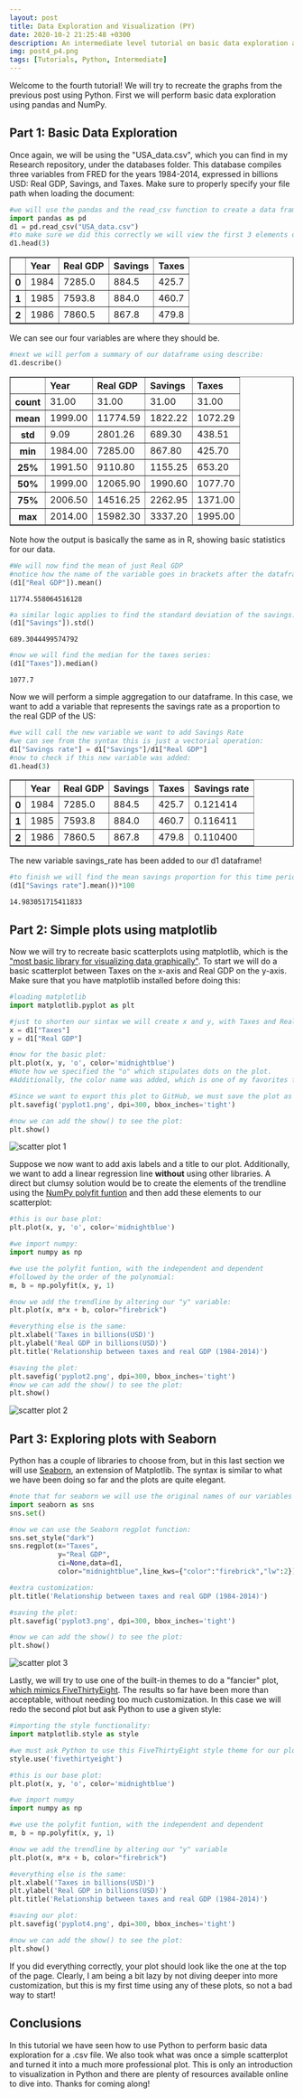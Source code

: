 ```yaml
---
layout: post
title: Data Exploration and Visualization (PY)
date: 2020-10-2 21:25:48 +0300
description: An intermediate level tutorial on basic data exploration and plots using Python
img: post4_p4.png
tags: [Tutorials, Python, Intermediate]
---
```


Welcome to the fourth tutorial! We will try to recreate the graphs from the previous post using Python. First we will perform basic data exploration using pandas and NumPy. 

## Part 1: Basic Data Exploration

Once again, we will be using the "USA_data.csv", which you can find in my Research repository, under the databases folder. This database compiles three variables from FRED for the years 1984-2014, expressed in billions USD: Real GDP, Savings, and Taxes. Make sure to properly specify your file path when loading the document: 


```python
#we will use the pandas and the read_csv function to create a data frame called d1:
import pandas as pd
d1 = pd.read_csv("USA_data.csv")
#to make sure we did this correctly we will view the first 3 elements of d1:
d1.head(3)
```



<table border="1" class="dataframe">
  <thead>
    <tr style="text-align: left;">
      <th></th>
      <th>Year</th>
      <th>Real GDP</th>
      <th>Savings</th>
      <th>Taxes</th>
    </tr>
  </thead>
  <tbody>
    <tr>
      <th>0</th>
      <td>1984</td>
      <td>7285.0</td>
      <td>884.5</td>
      <td>425.7</td>
    </tr>
    <tr>
      <th>1</th>
      <td>1985</td>
      <td>7593.8</td>
      <td>884.0</td>
      <td>460.7</td>
    </tr>
    <tr>
      <th>2</th>
      <td>1986</td>
      <td>7860.5</td>
      <td>867.8</td>
      <td>479.8</td>
    </tr>
  </tbody>
</table>


We can see our four variables are where they should be. 

```python
#next we will perfom a summary of our dataframe using describe:
d1.describe()
```





<table border="1" class="dataframe">
  <thead>
    <tr style="text-align: left;">
      <th></th>
      <th>Year</th>
      <th>Real GDP</th>
      <th>Savings</th>
      <th>Taxes</th>
    </tr>
  </thead>
  <tbody>
    <tr>
      <th>count</th>
      <td>31.00</td>
      <td>31.00</td>
      <td>31.00</td>
      <td>31.00</td>
    </tr>
    <tr>
      <th>mean</th>
      <td>1999.00</td>
      <td>11774.59</td>
      <td>1822.22</td>
      <td>1072.29</td>
    </tr>
    <tr>
      <th>std</th>
      <td>9.09</td>
      <td>2801.26</td>
      <td>689.30</td>
      <td>438.51</td>
    </tr>
    <tr>
      <th>min</th>
      <td>1984.00</td>
      <td>7285.00</td>
      <td>867.80</td>
      <td>425.70</td>
    </tr>
    <tr>
      <th>25%</th>
      <td>1991.50</td>
      <td>9110.80</td>
      <td>1155.25</td>
      <td>653.20</td>
    </tr>
    <tr>
      <th>50%</th>
      <td>1999.00</td>
      <td>12065.90</td>
      <td>1990.60</td>
      <td>1077.70</td>
    </tr>
    <tr>
      <th>75%</th>
      <td>2006.50</td>
      <td>14516.25</td>
      <td>2262.95</td>
      <td>1371.00</td>
    </tr>
    <tr>
      <th>max</th>
      <td>2014.00</td>
      <td>15982.30</td>
      <td>3337.20</td>
      <td>1995.00</td>
    </tr>
  </tbody>
</table>


Note how the output is basically the same as in R, showing basic statistics for our data.

```python
#We will now find the mean of just Real GDP 
#notice how the name of the variable goes in brackets after the dataframe d1:
(d1["Real GDP"]).mean()
```




    11774.558064516128




```python
#a similar logic applies to find the standard deviation of the savings:
(d1["Savings"]).std()
```




    689.3044499574792




```python
#now we will find the median for the taxes series:
(d1["Taxes"]).median()
```




    1077.7



Now we will perform a simple aggregation to our dataframe. In this case, we want to add a variable that represents the savings rate as a proportion to the real GDP of the US:


```python
#we will call the new variable we want to add Savings Rate 
#we can see from the syntax this is just a vectorial operation:
d1["Savings rate"] = d1["Savings"]/d1["Real GDP"]
#now to check if this new variable was added:
d1.head(3)
```




<table border="1" class="dataframe">
  <thead>
    <tr style="text-align: left;">
      <th></th>
      <th>Year</th>
      <th>Real GDP</th>
      <th>Savings</th>
      <th>Taxes</th>
      <th>Savings rate</th>
    </tr>
  </thead>
  <tbody>
    <tr>
      <th>0</th>
      <td>1984</td>
      <td>7285.0</td>
      <td>884.5</td>
      <td>425.7</td>
      <td>0.121414</td>
    </tr>
    <tr>
      <th>1</th>
      <td>1985</td>
      <td>7593.8</td>
      <td>884.0</td>
      <td>460.7</td>
      <td>0.116411</td>
    </tr>
    <tr>
      <th>2</th>
      <td>1986</td>
      <td>7860.5</td>
      <td>867.8</td>
      <td>479.8</td>
      <td>0.110400</td>
    </tr>
  </tbody>
</table>


The new variable savings_rate has been added to our d1 dataframe!


```python
#to finish we will find the mean savings proportion for this time period:
(d1["Savings rate"].mean())*100
```




    14.983051715411833



## Part 2: Simple plots using matplotlib

Now we will try to recreate basic scatterplots using matplotlib, which is the ["most basic library for visualizing data graphically"](https://towardsdatascience.com/complete-guide-to-data-visualization-with-python-2dd74df12b5e). To start we will do a basic scatterplot between Taxes on the x-axis and Real GDP on the y-axis. Make sure that you have matplotlib installed before doing this:


```python
#loading matplotlib
import matplotlib.pyplot as plt

#just to shorten our sintax we will create x and y, with Taxes and Real GDP respectively:
x = d1["Taxes"]
y = d1["Real GDP"]

#now for the basic plot:
plt.plot(x, y, 'o', color='midnightblue')
#Note how we specified the "o" which stipulates dots on the plot. 
#Additionally, the color name was added, which is one of my favorites for plots

#Since we want to export this plot to GitHub, we must save the plot as a png file:
plt.savefig('pyplot1.png', dpi=300, bbox_inches='tight')

#now we can add the show() to see the plot:
plt.show()
```


![scatter plot 1]({{site.baseurl}}/assets/img/post4_p1.png)


Suppose we now want to add axis labels and a title to our plot. Additionally, we want to add a linear regression line **without** using other libraries. A direct but clumsy solution would be to create the elements of the trendline using the [NumPy polyfit funtion](https://numpy.org/doc/stable/reference/generated/numpy.polyfit.html) and then add these elements to our scatterplot:


```python
#this is our base plot: 
plt.plot(x, y, 'o', color='midnightblue')

#we import numpy:
import numpy as np

#we use the polyfit funtion, with the independent and dependent
#followed by the order of the polynomial:
m, b = np.polyfit(x, y, 1)

#now we add the trendline by altering our "y" variable:
plt.plot(x, m*x + b, color="firebrick")

#everything else is the same: 
plt.xlabel('Taxes in billions(USD)')
plt.ylabel('Real GDP in billions(USD)')
plt.title('Relationship between taxes and real GDP (1984-2014)')

#saving the plot: 
plt.savefig('pyplot2.png', dpi=300, bbox_inches='tight')
#now we can add the show() to see the plot:
plt.show()
```


    
![scatter plot 2]({{site.baseurl}}/assets/img/post4_p2.png)
    


## Part 3: Exploring plots with Seaborn
Python has a couple of libraries to choose from, but in this last section we will use [Seaborn](https://seaborn.pydata.org/tutorial/aesthetics.html), an extension of Matplotlib. The syntax is similar to what we have been doing so far and the plots are quite elegant. 


```python
#note that for seaborn we will use the original names of our variables in the syntax:
import seaborn as sns
sns.set()

#now we can use the Seaborn regplot function:
sns.set_style("dark")
sns.regplot(x="Taxes",
            y="Real GDP", 
            ci=None,data=d1,
            color="midnightblue",line_kws={"color":"firebrick","lw":2})

#extra customization:
plt.title('Relationship between taxes and real GDP (1984-2014)')

#saving the plot: 
plt.savefig('pyplot3.png', dpi=300, bbox_inches='tight')

#now we can add the show() to see the plot:
plt.show()
```


![scatter plot 3]({{site.baseurl}}/assets/img/post4_p3.png)

    


Lastly, we will try to use one of the built-in themes to do a "fancier" plot, [which mimics FiveThirtyEight](https://www.dataquest.io/blog/making-538-plots/). The results so far have been more than acceptable, without needing too much customization. In this case we will redo the second plot but ask Python to use a given style:


```python
#importing the style functionality:
import matplotlib.style as style

#we must ask Python to use this FiveThirtyEight style theme for our plot:
style.use('fivethirtyeight')

#this is our base plot: 
plt.plot(x, y, 'o', color='midnightblue')

#we import numpy
import numpy as np

#we use the polyfit funtion, with the independent and dependent
m, b = np.polyfit(x, y, 1)

#now we add the trendline by altering our "y" variable
plt.plot(x, m*x + b, color="firebrick")

#everything else is the same: 
plt.xlabel('Taxes in billions(USD)')
plt.ylabel('Real GDP in billions(USD)')
plt.title('Relationship between taxes and real GDP (1984-2014)')

#saving our plot:
plt.savefig('pyplot4.png', dpi=300, bbox_inches='tight')

#now we can add the show() to see the plot:
plt.show()
```



If you did everything correctly, your plot should look like the one at the top of the page. Clearly, I am being a bit lazy by not diving deeper into more customization, but this is my first time using any of these plots, so not a bad way to start!

## Conclusions
In this tutorial we have seen how to use Python to perform basic data exploration for a .csv file. We also took what was once a simple scatterplot and turned it into a much more professional plot. This is only an introduction to visualization in Python and there are plenty of resources available online to dive into. Thanks for coming along!
